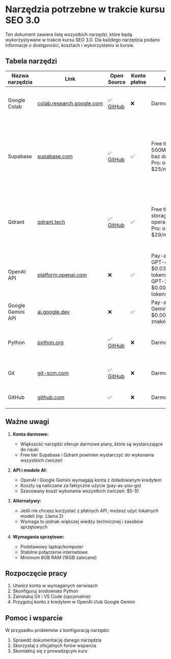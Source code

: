 # Narzędzia potrzebne w trakcie kursu SEO 3.0

Ten dokument zawiera listę wszystkich narzędzi, które będą wykorzystywane w trakcie kursu SEO 3.0. Dla każdego narzędzia podano informacje o dostępności, kosztach i wykorzystaniu w kursie.

## Tabela narzędzi

| Nazwa narzędzia | Link | Open Source | Konto płatne | Koszt | Tygodnie kursu | Wymagane | Komentarze |
|----------------|------|-------------|--------------|-------|----------------|----------|------------|
| Google Colab | [colab.research.google.com](https://colab.research.google.com) | ✅ [GitHub](https://github.com/googlecolab/colabtools) | ❌ | Darmowe | 2-4 | ✅ | Podstawowe narzędzie do pracy z kodem Python i modelami AI |
| Supabase | [supabase.com](https://supabase.com) | ✅ [GitHub](https://github.com/supabase/supabase) | ✅ | Free tier: 500MB, 50MB baz danych<br>Pro: od $25/miesiąc | 2-4 | ❌ | Baza danych PostgreSQL z rozszerzeniami do przechowywania wektorów. Możesz wybrać Supabase lub Qdrant - są to rozwiązania zamienne. |
| Qdrant | [qdrant.tech](https://qdrant.tech) | ✅ [GitHub](https://github.com/qdrant/qdrant) | ✅ | Free tier: 1GB storage, 100K operacji/miesiąc<br>Pro: od $29/miesiąc | 4 | ❌ | Baza danych wektorowa do przechowywania embeddingów. Możesz wybrać Qdrant lub Supabase - są to rozwiązania zamienne. |
| OpenAI API | [platform.openai.com](https://platform.openai.com) | ❌ | ✅ | Pay-as-you-go<br>GPT-4: $0.03/1K tokens<br>GPT-3.5: $0.002/1K tokens | 2-4 | ✅ | Dostęp do modeli GPT-4 i GPT-3.5 |
| Google Gemini API | [ai.google.dev](https://ai.google.dev) | ❌ | ✅ | Pay-as-you-go<br>Gemini Pro: $0.00025/1K znaków | 2-4 | ✅ | Dostęp do modelu Gemini Pro |
| Python | [python.org](https://python.org) | ✅ [GitHub](https://github.com/python/cpython) | ❌ | Darmowe | 2-4 | ✅ | Podstawowy język programowania używany w kursie |
| Git | [git-scm.com](https://git-scm.com) | ✅ [GitHub](https://github.com/git/git) | ❌ | Darmowe | 1-4 | ✅ | System kontroli wersji do zarządzania kodem |
| GitHub | [github.com](https://github.com) | ✅ | ❌ | Darmowe | 1-4 | ✅ | Platforma do hostowania repozytoriów Git |

## Ważne uwagi

1. **Konta darmowe:**
   - Większość narzędzi oferuje darmowe plany, które są wystarczające do nauki
   - Free tier Supabase i Qdrant powinien wystarczyć do wykonania wszystkich ćwiczeń

2. **API i modele AI:**
   - OpenAI i Google Gemini wymagają konta z doładowanym kredytem
   - Koszty są naliczane za faktyczne użycie (pay-as-you-go)
   - Szacowany koszt wykonania wszystkich ćwiczeń: $5-10

3. **Alternatywy:**
   - Jeśli nie chcesz korzystać z płatnych API, możesz użyć lokalnych modeli (np. Llama 2)
   - Wymaga to jednak większej wiedzy technicznej i zasobów sprzętowych

4. **Wymagania sprzętowe:**
   - Podstawowy laptop/komputer
   - Stabilne połączenie internetowe
   - Minimum 8GB RAM (16GB zalecane)

## Rozpoczęcie pracy

1. Utwórz konta w wymaganych serwisach
2. Skonfiguruj środowisko Python
3. Zainstaluj Git i VS Code (opcjonalnie)
4. Przygotuj konto z kredytem w OpenAI i/lub Google Gemini

## Pomoc i wsparcie

W przypadku problemów z konfiguracją narzędzi:
1. Sprawdź dokumentację danego narzędzia
2. Skorzystaj z oficjalnych forów wsparcia
3. Skontaktuj się z prowadzącym kurs 